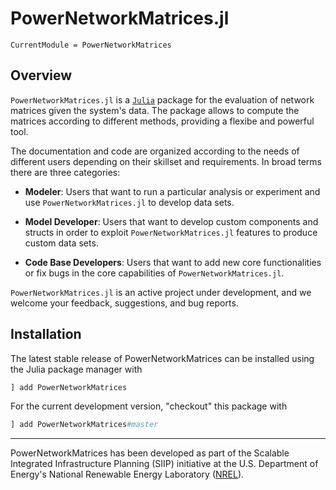 # PowerNetworkMatrices.jl

```@meta
CurrentModule = PowerNetworkMatrices
```

## Overview

`PowerNetworkMatrices.jl` is a [`Julia`](http://www.julialang.org) package for
the evaluation of network matrices given the system's data. The package allows to compute
the matrices according to different methods, providing a flexibe and powerful tool.

The documentation and code are organized according to the needs of different
users depending on their skillset and requirements. In broad terms there are three categories:

- **Modeler**: Users that want to run a particular analysis or experiment and use `PowerNetworkMatrices.jl` to develop data sets.

- **Model Developer**: Users that want to develop custom components and structs in order to exploit `PowerNetworkMatrices.jl` features to produce custom data sets.

- **Code Base Developers**: Users that want to add new core functionalities or fix bugs in the core capabilities of `PowerNetworkMatrices.jl`.

`PowerNetworkMatrices.jl` is an active project under development, and we welcome your feedback,
suggestions, and bug reports.

## Installation

The latest stable release of PowerNetworkMatrices can be installed using the Julia package manager with

```julia
] add PowerNetworkMatrices
```

For the current development version, "checkout" this package with

```julia
] add PowerNetworkMatrices#master
```

------------
PowerNetworkMatrices has been developed as part of the Scalable Integrated Infrastructure Planning (SIIP) initiative at the U.S. Department of Energy's National Renewable Energy Laboratory ([NREL](https://www.nrel.gov/)).
